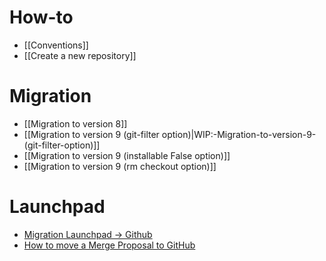 # How-to
* [[Conventions]]
* [[Create a new repository]]

# Migration
* [[Migration to version 8]]
* [[Migration to version 9 (git-filter option)|WIP:-Migration-to-version-9-(git-filter-option)]]
* [[Migration to version 9 (installable False option)]]
* [[Migration to version 9 (rm checkout option)]]

# Launchpad
* [Migration Launchpad → Github](https://github.com/OCA/maintainers-tools/wiki/Migration-Launchpad-%E2%86%92-GitHub)
* [How to move a Merge Proposal to GitHub](https://github.com/OCA/maintainers-tools/wiki/How-to-move-a-Merge-Proposal-to-GitHub)